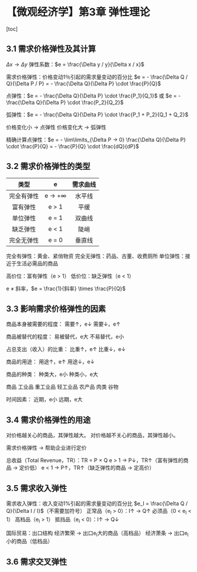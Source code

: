 # 【微观经济学】第3章 弹性理论



[toc]



## 3.1 需求价格弹性及其计算

$\Delta x → \Delta y$
弹性系数：$e = \frac{\Delta y / y}{\Delta x / x}$

需求价格弹性：价格变动1％引起的需求量变动的百分比
	$e = - \frac{\Delta Q / Q}{\Delta P / P} = - \frac{\Delta Q}{\Delta P} \cdot \frac{P}{Q}$

点弹性：$e = - \frac{\Delta Q}{\Delta P} \cdot \frac{P_1}{Q_1}$ 或 $e = - \frac{\Delta Q}{\Delta P} \cdot \frac{P_2}{Q_2}$

弧弹性：$e = - \frac{\Delta Q}{\Delta P} \cdot \frac{P_1 + P_2}{Q_1 + Q_2}$

价格变化小 → 点弹性
价格变化大 → 弧弹性

精确计算点弹性：$e = - \lim\limits_{\Delta P → 0} \frac{\Delta Q}{\Delta P} \cdot \frac{P}{Q} = - \frac{P}{Q} \cdot \frac{dQ}{dP}$



## 3.2 需求价格弹性的类型

|    类型    |   e    | 需求曲线 |
| :--------: | :----: | :------: |
| 完全有弹性 | e → +∞ |  水平线  |
|  富有弹性  | e > 1  |   平缓   |
|  单位弹性  | e = 1  |  双曲线  |
|  缺乏弹性  | e < 1  |   陡峭   |
| 完全无弹性 | e = 0  |  垂直线  |

完全有弹性：黄金、紧俏物资
完全无弹性：药品、古董、收费厕所
单位弹性：接近于生活必需品的商品

高价位：富有弹性（e > 1）
低价位：缺乏弹性（e < 1）

e ≠ 斜率，$e = \frac{1}{斜率} \times \frac{P}{Q}$



## 3.3 影响需求价格弹性的因素

商品本身被需要的程度：
	需要↑，e↓
	需要↓，e↑

商品被替代的程度：
	易被替代，e大
	不易替代，e小

占总支出（收入）的比重：
	比重↑，e↑
	比重↓，e↓

商品的用途：
	用途↑，e↑
	用途↓，e↓

商品的种类：
	种类大，e小
	种类小，e大

商品
	工业品
		重工业品
		轻工业品
	农产品
		肉类
		谷物

时间因素：
	近期，e小
	远期，e大



## 3.4 需求价格弹性的用途

对价格越关心的商品，其弹性越大。
对价格越不关心的商品，其弹性越小。

需求价格弹性 → 帮助企业进行定价

总收益（Total Revenue，TR）：TR = P × Q
	e > 1 → P↓，TR↑（富有弹性的商品 → 定价低）
	e < 1 → P↑，TR↑（缺乏弹性的商品 → 定高价）



## 3.5 需求收入弹性

需求收入弹性：收入变动1%引起的需求量变动的百分比
	$e_I = \frac{\Delta Q / Q}{\Delta I / I}$（不需要加符号）
	正常品（e<sub>I</sub> > 0）：I↑ → Q↑
		必须品（0 < e<sub>I</sub> < 1）
		高档品（e<sub>I</sub> > 1）
	抵挡品（e<sub>I</sub> < 0）：I↑ → Q↓

国际贸易：出口结构
	经济繁荣 → 出口e<sub>I</sub>大的商品（高档品）
	经济萧条 → 出口e<sub>I</sub>小的商品（低档品）



## 3.6 需求交叉弹性




